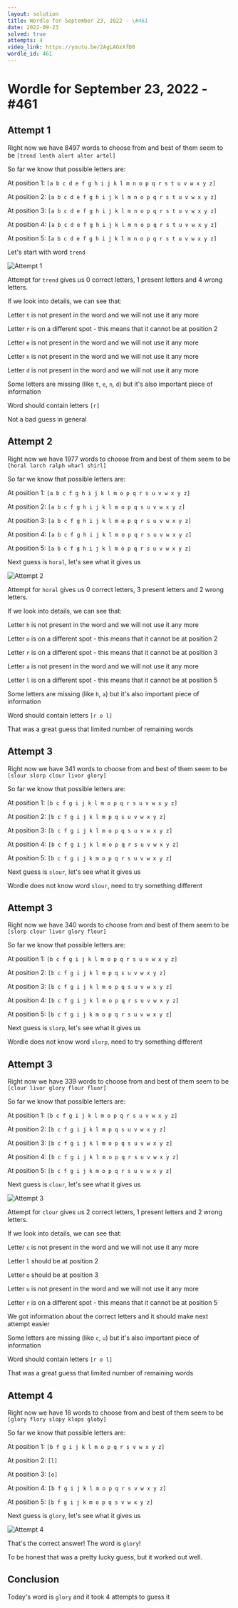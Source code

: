 ```yaml
---
layout: solution
title: Wordle for September 23, 2022 - \#461
date: 2022-09-23
solved: true
attempts: 4
video_link: https://youtu.be/2AgLAGxXfD0
wordle_id: 461
---
```


# Wordle for September 23, 2022 - \#461

## Attempt 1

Right now we have 8497 words to choose from and best of them seem to be `[trend lenth alert alter artel]`

So far we know that possible letters are:

At position 1: `[a b c d e f g h i j k l m n o p q r s t u v w x y z]`

At position 2: `[a b c d e f g h i j k l m n o p q r s t u v w x y z]`

At position 3: `[a b c d e f g h i j k l m n o p q r s t u v w x y z]`

At position 4: `[a b c d e f g h i j k l m n o p q r s t u v w x y z]`

At position 5: `[a b c d e f g h i j k l m n o p q r s t u v w x y z]`

Let's start with word `trend`

![Attempt 1](2022-09-23/attempt-1.png)

Attempt for `trend` gives us 0 correct letters, 1 present letters and 4 wrong letters.

If we look into details, we can see that:

Letter `t` is not present in the word and we will not use it any more

Letter `r` is on a different spot - this means that it cannot be at position 2

Letter `e` is not present in the word and we will not use it any more

Letter `n` is not present in the word and we will not use it any more

Letter `d` is not present in the word and we will not use it any more

Some letters are missing (like `t`, `e`, `n`, `d`) but it's also important piece of information

Word should contain letters `[r]`

Not a bad guess in general



## Attempt 2

Right now we have 1977 words to choose from and best of them seem to be `[horal larch ralph wharl shirl]`

So far we know that possible letters are:

At position 1: `[a b c f g h i j k l m o p q r s u v w x y z]`

At position 2: `[a b c f g h i j k l m o p q s u v w x y z]`

At position 3: `[a b c f g h i j k l m o p q r s u v w x y z]`

At position 4: `[a b c f g h i j k l m o p q r s u v w x y z]`

At position 5: `[a b c f g h i j k l m o p q r s u v w x y z]`

Next guess is `horal`, let's see what it gives us

![Attempt 2](2022-09-23/attempt-2.png)

Attempt for `horal` gives us 0 correct letters, 3 present letters and 2 wrong letters.

If we look into details, we can see that:

Letter `h` is not present in the word and we will not use it any more

Letter `o` is on a different spot - this means that it cannot be at position 2

Letter `r` is on a different spot - this means that it cannot be at position 3

Letter `a` is not present in the word and we will not use it any more

Letter `l` is on a different spot - this means that it cannot be at position 5

Some letters are missing (like `h`, `a`) but it's also important piece of information

Word should contain letters `[r o l]`

That was a great guess that limited number of remaining words



## Attempt 3

Right now we have 341 words to choose from and best of them seem to be `[slour slorp clour livor glory]`

So far we know that possible letters are:

At position 1: `[b c f g i j k l m o p q r s u v w x y z]`

At position 2: `[b c f g i j k l m p q s u v w x y z]`

At position 3: `[b c f g i j k l m o p q s u v w x y z]`

At position 4: `[b c f g i j k l m o p q r s u v w x y z]`

At position 5: `[b c f g i j k m o p q r s u v w x y z]`

Next guess is `slour`, let's see what it gives us

Wordle does not know word `slour`, need to try something different

## Attempt 3

Right now we have 340 words to choose from and best of them seem to be `[slorp clour livor glory flour]`

So far we know that possible letters are:

At position 1: `[b c f g i j k l m o p q r s u v w x y z]`

At position 2: `[b c f g i j k l m p q s u v w x y z]`

At position 3: `[b c f g i j k l m o p q s u v w x y z]`

At position 4: `[b c f g i j k l m o p q r s u v w x y z]`

At position 5: `[b c f g i j k m o p q r s u v w x y z]`

Next guess is `slorp`, let's see what it gives us

Wordle does not know word `slorp`, need to try something different

## Attempt 3

Right now we have 339 words to choose from and best of them seem to be `[clour livor glory flour fluor]`

So far we know that possible letters are:

At position 1: `[b c f g i j k l m o p q r s u v w x y z]`

At position 2: `[b c f g i j k l m p q s u v w x y z]`

At position 3: `[b c f g i j k l m o p q s u v w x y z]`

At position 4: `[b c f g i j k l m o p q r s u v w x y z]`

At position 5: `[b c f g i j k m o p q r s u v w x y z]`

Next guess is `clour`, let's see what it gives us

![Attempt 3](2022-09-23/attempt-3.png)

Attempt for `clour` gives us 2 correct letters, 1 present letters and 2 wrong letters.

If we look into details, we can see that:

Letter `c` is not present in the word and we will not use it any more

Letter `l` should be at position 2

Letter `o` should be at position 3

Letter `u` is not present in the word and we will not use it any more

Letter `r` is on a different spot - this means that it cannot be at position 5

We got information about the correct letters and it should make next attempt easier

Some letters are missing (like `c`, `u`) but it's also important piece of information

Word should contain letters `[r o l]`

That was a great guess that limited number of remaining words



## Attempt 4

Right now we have 18 words to choose from and best of them seem to be `[glory flory slopy klops globy]`

So far we know that possible letters are:

At position 1: `[b f g i j k l m o p q r s v w x y z]`

At position 2: `[l]`

At position 3: `[o]`

At position 4: `[b f g i j k l m o p q r s v w x y z]`

At position 5: `[b f g i j k m o p q s v w x y z]`

Next guess is `glory`, let's see what it gives us

![Attempt 4](2022-09-23/attempt-4.png)

That's the correct answer! The word is `glory`!

To be honest that was a pretty lucky guess, but it worked out well.

## Conclusion

Today's word is `glory` and it took 4 attempts to guess it

